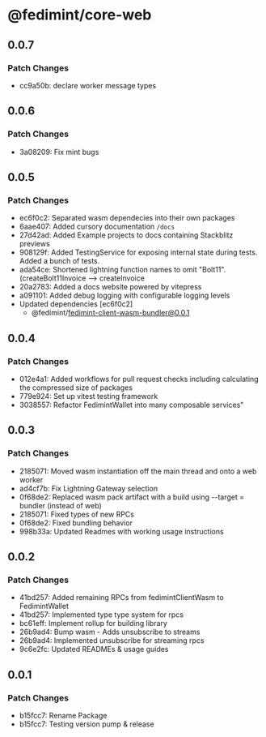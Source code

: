 # @fedimint/core-web

## 0.0.7

### Patch Changes

- cc9a50b: declare worker message types

## 0.0.6

### Patch Changes

- 3a08209: Fix mint bugs

## 0.0.5

### Patch Changes

- ec6f0c2: Separated wasm dependecies into their own packages
- 6aae407: Added cursory documentation `/docs`
- 27d42ad: Added Example projects to docs containing Stackblitz previews
- 908129f: Added TestingService for exposing internal state during tests. Added a bunch of tests.
- ada54ce: Shortened lightning function names to omit "Bolt11". (createBolt11Invoice --> createInvoice
- 20a2783: Added a docs website powered by vitepress
- a091101: Added debug logging with configurable logging levels
- Updated dependencies [ec6f0c2]
  - @fedimint/fedimint-client-wasm-bundler@0.0.1

## 0.0.4

### Patch Changes

- 012e4a1: Added workflows for pull request checks including calculating the compressed size of packages
- 779e924: Set up vitest testing framework
- 3038557: Refactor FedimintWallet into many composable services"

## 0.0.3

### Patch Changes

- 2185071: Moved wasm instantiation off the main thread and onto a web worker
- ad4cf7b: Fix Lightning Gateway selection
- 0f68de2: Replaced wasm pack artifact with a build using --target = bundler (instead of web)
- 2185071: Fixed types of new RPCs
- 0f68de2: Fixed bundling behavior
- 998b33a: Updated Readmes with working usage instructions

## 0.0.2

### Patch Changes

- 41bd257: Added remaining RPCs from fedimintClientWasm to FedimintWallet
- 41bd257: Implemented type type system for rpcs
- bc61eff: Implement rollup for building library
- 26b9ad4: Bump wasm - Adds unsubscribe to streams
- 26b9ad4: Implemented unsubscribe for streaming rpcs
- 9c6e2fc: Updated READMEs & usage guides

## 0.0.1

### Patch Changes

- b15fcc7: Rename Package
- b15fcc7: Testing version pump & release

